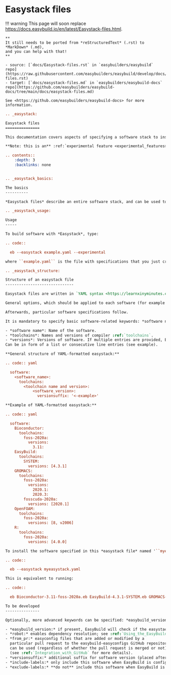 # Easystack files

!!! warning
    This page will soon replace <https://docs.easybuild.io/en/latest/Easystack-files.html>.

    **
    It still needs to be ported from *reStructuredText* (.rst) to *MarkDown* (.md),  
    and you can help with that!
    **

    - source: [`docs/Easystack-files.rst` in `easybuilders/easybuild` repo](https://raw.githubusercontent.com/easybuilders/easybuild/develop/docs/Easystack-files.rst)
    - target: [`docs/easystack-files.md` in `easybuilders/easybuild-docs` repo](https://github.com/easybuilders/easybuild-docs/tree/main/docs/easystack-files.md)

    See <https://github.com/easybuilders/easybuild-docs> for more information.

```rst
.. _easystack:

Easystack files
===============

This documentation covers aspects of specifying a software stack to install with Easybuild with *easystack files*.

**Note: this is an** :ref:`experimental feature <experimental_features>`. **Some of the mentioned functionality may be subject to change or be prone to errors.**

.. contents::
    :depth: 3
    :backlinks: none


.. _easystack_basics:

The basics
----------

*Easystack files* describe an entire software stack, and can be used to specify to EasyBuild what to install.

.. _easystack_usage:

Usage
-----

To build software with *Easystack*, type:

.. code::

  eb --easystack example.yaml --experimental

where ``example.yaml`` is the file with specifications that you just created (more about this in the next section).

.. _easystack_structure:

Structure of an easystack file
------------------------------

Easystack files are written in `YAML syntax <https://learnxinyminutes.com/docs/yaml>`_.

General options, which should be applied to each software (for example ``robot``), are defined at the top of the file.

Afterwards, particular software specifications follow.

It is mandatory to specify basic software-related keywords: *software name*, *toolchains* and *versions*.

- *software name*: Name of the software.
- *toolchains*: Names and versions of compiler :ref:`toolchains`.
- *versions*: Versions of software. If multiple entries are provided, EasyBuild will install all of them. 
Can be in form of a list or consecutive line entries (see example). 

**General structure of YAML-formatted easystack:**

.. code:: yaml

  software:
    <software_name>:
      toolchains:
        <toolchain name and version>:
            <software_version>:
              versionsuffix: '<-example>'

**Example of YAML-formatted easystack:**

.. code:: yaml

  software:
    Bioconductor:
      toolchains:
        foss-2020a:
          versions:
            3.11:
    EasyBuild:
      toolchains:
        SYSTEM:
          versions: [4.3.1]
    GROMACS:
      toolchains:
        foss-2020a:
          versions:
            2020.1:
            2020.3:
        fosscuda-2020a:
          versions: [2020.1]
    OpenFOAM:
      toolchains:
        foss-2020a:
          versions: [8, v2006]
    R:
      toolchains:
        foss-2020a:
          versions: [4.0.0]

To install the software specified in this *easystack file* named '``myeasystack.yaml``', run:

.. code::

  eb --easystack myeasystack.yaml

This is equivalent to running:

.. code::

  eb Bioconductor-3.11-foss-2020a.eb EasyBuild-4.3.1-SYSTEM.eb GROMACS-2020.1-foss-2020a.eb GROMACS-2020.3-foss-2020a.eb GROMACS-2020.1-fosscuda-2020a.eb OpenFOAM-8-foss-2020a.eb OpenFOAM-v2006-foss-2020a.eb R-4.0.0-foss-2020a.eb

To be developed
---------------

Optionally, more advanced keywords can be specified: *easybuild_version*, *robot*, *from_pr*, *versionsuffix*, *include-labels*, *exclude-labels*.

- *easybuild_version:* if present, EasyBuild will check if the easystack file was intended for the current version of EasyBuild.
- *robot:* enables dependency resolution; see :ref:`Using_the_EasyBuild_command_line` for more details.
- *from_pr:* easyconfig files that are added or modified by a
  particular pull request to the easybuild-easyconfigs GitHub repository
  can be used (regardless of whether the pull request is merged or not).
  (see :ref:`Integration_with_GitHub` for more details).
- *versionsuffix:* additional suffix for software version (placed after toolchain name)
- *include-labels:* only include this software when EasyBuild is configured with one of the specified labels
- *exclude-labels:* **do not** include this software when EasyBuild is configured with one of the specified labels

```
